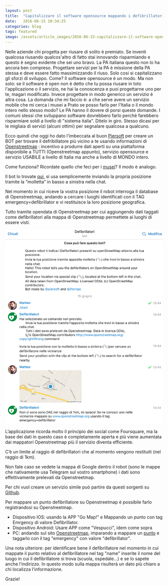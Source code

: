 ```yaml
---
layout: post
title:  "Capitalizzare il software opensource mappando i defibrillatori su Openstreetmap"
date:   2016-06-15 10:34:25
categories: blog
tags: featured
image: /assets/article_images/2016-06-15-capitalizzare-il-software-opensource-mappando-i-defribillatori-su-openstreetmap/0.jpg
---
```


Nelle aziende chi progetta per riusare di solito è premiato. Se inventi qualcosa riusando qualcos'altro di fatto stai innovando risparmiando e questo è segno evidente che sei uno bravo.
La PA italiana questo non lo ha ancora ben compreso. Progettare servizi per la PA è missione della PA stessa e deve essere fatto massimizzando il riuso. Solo cosi si capitalizzano gli sforzi di sviluppo. Come? Il software opensource è un modo. Ma non solo: se il software è open non è detto che tu possa riusare in toto l'applicazione o il servizio, ne hai la conoscenza e puoi progettarne uno per te, magari modificato. Invece progettare in modo generico un servizio è altra cosa. La domanda che mi faccio è: a che serve avere un servizio mobile che mi cerca i musei a Prato se posso farlo per l'Italia o il mondo intero nello stesso modo? Le PA hanno il dovere di porsi queste domande. I comuni stessi che sviluppano software dovrebbero farlo perchè farebbero risparmiare soldi a livello di "sistema italia". Ditelo in giro. Stesso dicasi per le migliaia di servizi (alcuni ottimi) per segnalare qualcosa a qualcuno.

Ecco quindi che oggi ho dato l'imbeccata al buon [Piersoft](https://twitter.com/Piersoft) per creare un BOT per trovare il defribillatore più vicino a te usando informazioni di [Openstreetmap](www.openstreemap.org) : incentivo a produrre dati aperti su una piattaforma disponibile a TUTTI (Openstreetmap appunto), servizio opensource e servizio USABILE a livello di Italia ma anche a livello di MONDO intero.

Come funziona? Ricordate quello che feci per i [musei](http://pratosmart.teo-soft.com/trovare-musei-vicini-a-te-con-telegram-e-openstreetmap/)? Il modo è analogo.

Il bot lo trovate [qui](https://telegram.me/defibrillatoribot), si usa semplicemente inviando la propria posizione tramite la “molletta” in basso a sinistra nella chat.

Nel momento in cui riceve la vostra posizione il robot interroga il database di Openstreetmap, andando a cercare i luoghi identificati con il TAG emergency=defibrillator e vi restituisce la loro posizione geografica.

Tutto tramite opendata di Openstreetmap per cui aggiungendo dati taggati come defibrillatori alla mappa di Openstreetmap permettete ai luoghi di essere visti.

![il bot per i defibrillatori](/assets/article_images/2016-06-15-capitalizzare-il-software-opensource-mappando-i-defribillatori-su-openstreetmap/1.png)

L’applicazione ricorda molto il principio dei social come Foursquare, ma la base dei dati in questo caso è completamente aperta e più viene aumentata dai mappatori Openstreetmap più il servizio diventa efficiente.

C’è un limite al raggio di defibrillatori che al momento vengono restituiti (nel raggio di 1km).

Non fate caso se vedete la mappa di Google dentro il robot (sono le mappe che nativamente usa Telegram sul vostro smartphone) i dati sono effettivamente prelevati da Openstreetmap.

Per chi vuol creare un servizio simile può partire da questi sorgenti su [Github](https://github.com/iltempe/TelegramMusei).

Per mappare un punto defibrillatore su Openstreetmap è possibile farlo registrandosi su Openstreetmap.

- Dispositivo IOS: usando la APP "Go Map!" e Mappando un punto con tag Emrgency di valore Defibrillator.
- Dispositivo Android: Usare APP come "Vespucci", idem come sopra
- PC: andando sul sito [Openstreetmap](wwww.openstreetmap.org), imparando a mappare un [punto](http://wiki.openstreetmap.org/wiki/IT:Elementi) e taggarlo con il tag "emergency" con valore "defibrillator".

Una nota ulteriore: per identificare bene il defibrillatore nel momento in cui mappate il punto relativo al defibrillatore nel tag "name" inserite il nome del luogo in cui il defibrillatore si trova (scuola, ospedale...) e se lo sapete anche l'indirizzo. In questo modo sulla mappa risulterà un dato più chiaro a chi localizza l'informazione.

Grazie!

